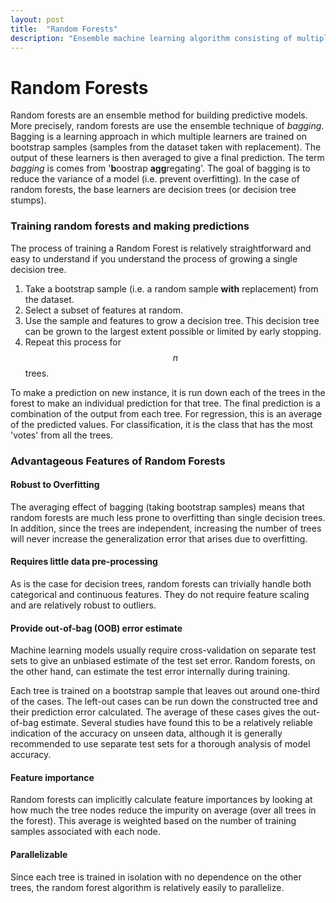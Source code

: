 ```yaml
---
layout: post
title:  "Random Forests"
description: "Ensemble machine learning algorithm consisting of multiple decision trees."
---
```


# Random Forests
Random forests are an ensemble method for building predictive models. More precisely, random forests are use the ensemble technique of *bagging*. Bagging is a learning approach in which multiple learners are trained on bootstrap samples (samples from the dataset taken with replacement). The output of these learners is then averaged to give a final prediction. The term *bagging* is comes from '**b**oostrap **agg**regating'.  The goal of bagging is to reduce the variance of a model (i.e. prevent overfitting). In the case of random forests, the base learners are decision trees (or decision tree stumps).

### Training random forests and making predictions
The process of training a Random Forest is relatively straightforward and easy to understand if you understand the process of growing a single decision tree.

1. Take a bootstrap sample (i.e. a random sample **with** replacement) from the dataset.
2. Select a subset of features at random.
3. Use the sample and features to grow a decision tree. This decision tree can be grown to the largest extent possible or limited by early stopping.
4. Repeat this process for $$n$$ trees.

To make a prediction on new instance, it is run down each of the trees in the forest to make an individual prediction for that tree. The final prediction is a combination of the output from each tree. For regression, this is an average of the predicted values. For classification, it is the class that has the most 'votes' from all the trees.

### Advantageous Features of Random Forests
#### Robust to Overfitting
The averaging effect of bagging (taking bootstrap samples) means that random forests are much less prone to overfitting than single decision trees. In addition, since the trees are independent, increasing the number of trees will never increase the generalization error that arises due to overfitting.

#### Requires little data pre-processing
As is the case for decision trees, random forests can trivially handle both categorical and continuous features. They do not require feature scaling and are relatively robust to outliers.

#### Provide out-of-bag (OOB) error estimate
Machine learning models usually require cross-validation on separate test sets to give an unbiased estimate of the test set error. Random forests, on the other hand, can estimate the test error internally during training.

Each tree is trained on a bootstrap sample that leaves out around one-third of the cases. The left-out cases can be run down the constructed tree and their prediction error calculated. The average of these cases gives the out-of-bag estimate. Several studies have found this to be a relatively reliable indication of the accuracy on unseen data, although it is generally recommended to use separate test sets for a thorough analysis of model accuracy.

#### Feature importance
Random forests can implicitly calculate feature importances by looking at how much the tree nodes reduce the impurity on average (over all trees in the forest). This average is weighted based on the number of training samples associated with each node.

#### Parallelizable
Since each tree is trained in isolation with no dependence on the other trees, the random forest algorithm is relatively easily to parallelize.

